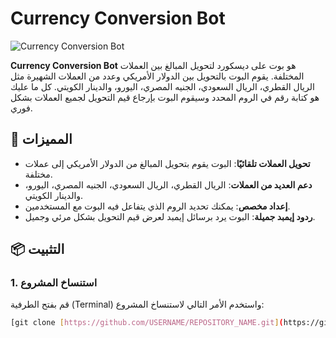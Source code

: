 # Currency Conversion Bot

![Currency Conversion Bot](https://media.discordapp.net/attachments/1311375698987978813/1311395419456147526/Screenshot_2024-11-27_200351.png?ex=6748b3a8&is=67476228&hm=1b555af503fc8a4a3a74f41755c1d5d965006f61cf93576b441e7d5161b74ee1&=)

**Currency Conversion Bot** هو بوت على ديسكورد لتحويل المبالغ بين العملات المختلفة. يقوم البوت بالتحويل بين الدولار الأمريكي وعدد من العملات الشهيرة مثل الريال القطري، الريال السعودي، الجنيه المصري، اليورو، والدينار الكويتي. كل ما عليك هو كتابة رقم في الروم المحدد وسيقوم البوت بإرجاع قيم التحويل لجميع العملات بشكل فوري.

## 🚀 **المميزات**

- **تحويل العملات تلقائيًا**: البوت يقوم بتحويل المبالغ من الدولار الأمريكي إلى عملات مختلفة.
- **دعم العديد من العملات**: الريال القطري، الريال السعودي، الجنيه المصري، اليورو، والدينار الكويتي.
- **إعداد مخصص**: يمكنك تحديد الروم الذي يتفاعل فيه البوت مع المستخدمين.
- **ردود إيمبد جميلة**: البوت يرد برسائل إيمبد لعرض قيم التحويل بشكل مرئي وجميل.

## 📦 **التثبيت**

### 1. **استنساخ المشروع**
قم بفتح الطرفية (Terminal) واستخدم الأمر التالي لاستنساخ المشروع:

```bash
[git clone [https://github.com/USERNAME/REPOSITORY_NAME.git](https://github.com/Va2lyR/Currency-Conversion-Bot)]
